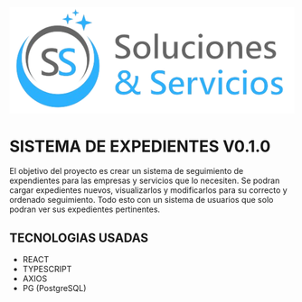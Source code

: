 ![alt text](https://raw.githubusercontent.com/LucasMacchi/SGP-SS/refs/heads/main/public/logo_big.webp)
# SISTEMA DE EXPEDIENTES V0.1.0

El objetivo del proyecto es crear un sistema de seguimiento de expendientes para las empresas y servicios que lo necesiten.
Se podran cargar expedientes nuevos, visualizarlos y modificarlos para su correcto y ordenado seguimiento. Todo esto con un sistema de usuarios que solo podran ver sus expedientes pertinentes.

## TECNOLOGIAS USADAS
- REACT
- TYPESCRIPT
- AXIOS
- PG (PostgreSQL)